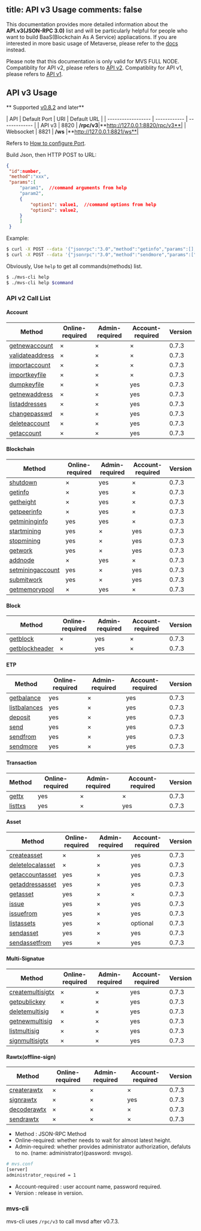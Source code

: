 title: API v3 Usage
comments: false
---
This documentation provides more detailed information about the **API.v3(JSON-RPC 3.0)** list and will be particularly helpful for people who want to build BaaS(Blockchain As A Service) appliacations. If you are interested in more basic usage of Metaverse, please refer to the [docs](../docs) instead.

Please note that this documentation is only valid for MVS FULL NODE.
Compatiblity for API v2, please refers to [API v2](/api_v2).
Compatiblity for API v1, please refers to [API v1](/api).

## API v3 Usage
** Supported [v0.8.2](/news) and later**

|   API      |  Default Port | URI | Default URL |
| ------------------ | ------------ | ------------- |
| API v3     |  8820 | **/rpc/v3**|**http://127.0.0.1:8820/rpc/v3**|
| Websocket  |  8821 | **/ws**    |**http://127.0.0.1:8821/ws**|

Refers to [How to configure Port](../docs/config-file.html).

Build Json, then HTTP POST to URL:
```json
{                                                                        
 "id":number,                                                         
 "method":"xxx",                                                         
 "params":[                                                              
     "param1",  //command arguments from help
     "param2",  
     {
         "option1": value1,  //command options from help
         "option2": value2,  
     }
     ]                                                                   
 }
```

Example:
```bash
$ curl -X POST --data '{"jsonrpc":"3.0","method":"getinfo","params":[],"id":25}' http://127.0.0.1:8820/rpc/v3
$ curl -X POST --data '{"jsonrpc":"3.0","method":"sendmore","params":["account_name","account_auth",{"receivers":"t7r9twiK5gAwhR2gXDqT2zqpzS6ogvaqnJ:100000"}],"id":25}' http://127.0.0.1:8820/rpc/v3
```

Obviously, Use `help` to get all commands(methods) list.
```bash
$ ./mvs-cli help
$ ./mvs-cli help $command
```

### API v2 Call List

#### Account

|  Method | Online-required | Admin-required | Account-required | Version | 
|  ------- | -------| --------| --------------| -------| 
| [getnewaccount](account.html#getnewaccount)    |  × | × | ×  | 0.7.3 |
| [validateaddress](account.html#validateaddress)|  × | × | ×  | 0.7.3 |
| [importaccount](account.html#importaccount)    |  × | × | ×  | 0.7.3 |
| [importkeyfile](account.html#importkeyfile)    |  × | × | ×  | 0.7.3 |
| [dumpkeyfile](account.html#dumpkeyfile)        |  × | × | yes | 0.7.3 |
| [getnewaddress](account.html#getnewaddress)    |  × | × | yes | 0.7.3 |
| [listaddresses](account.html#listaddresses)    |  × | × | yes | 0.7.3 |
| [changepasswd](account.html#changepasswd)      |  × | × | yes | 0.7.3 |
| [deleteaccount](account.html#deleteaccount)    |  × | × | yes | 0.7.3 |
| [getaccount](account.html#getaccount)          |  × | × | yes | 0.7.3 |

#### Blockchain

|  Method | Online-required | Admin-required | Account-required | Version | 
|  ------- | -------| --------| --------------| -------| 
| [shutdown](blockchain.html#shutdown)          | × | yes | × | 0.7.3 |
| [getinfo](blockchain.html#getinfo)            | × | yes | × | 0.7.3 |
| [getheight](blockchain.html#getheight)        | × | yes | × | 0.7.3 |
| [getpeerinfo](blockchain.html#getpeerinfo)    | × | yes | × | 0.7.3 |
| [getmininginfo](blockchain.html#getmininginfo)| yes | yes | × | 0.7.3 |
| [startmining](blockchain.html#startmining)    | yes | ×  | yes | 0.7.3 |
| [stopmining](blockchain.html#stopmining)      | yes | ×  | yes | 0.7.3 |
| [getwork](blockchain.html#getwork)            | yes | ×  | yes | 0.7.3 |
| [addnode](blockchain.html#addnode)            | × | yes | × | 0.7.3 |
| [setminingaccount](blockchain.html#setminingaccount)| yes | ×  | yes | 0.7.3 |
| [submitwork](blockchain.html#submitwork)      | yes | ×  | yes | 0.7.3 |
| [getmemorypool](blockchain.html#getmemorypool)| × | yes | × | 0.7.3 |

#### Block

|  Method | Online-required | Admin-required | Account-required | Version | 
|  ------- | -------| --------| --------------| -------| 
| [getblock](block.html#getblock)                    | × | yes | × | 0.7.3 |
| [getblockheader](block.html#getblockheader)        | × | yes | × | 0.7.3 |

#### ETP

|  Method | Online-required | Admin-required | Account-required | Version | 
|  ------- | -------| --------| --------------| -------| 
| [getbalance](etp.html#getbalance)     | yes | × | yes | 0.7.3 |
| [listbalances](etp.html#listbalances) | yes | × | yes | 0.7.3 |
| [deposit](etp.html#deposit)           | yes | × | yes | 0.7.3 |
| [send](etp.html#send)                 | yes | × | yes | 0.7.3 |
| [sendfrom](etp.html#sendfrom)         | yes | × | yes | 0.7.3 |
| [sendmore](etp.html#sendmore)         | yes | × | yes | 0.7.3 |

#### Transaction

|  Method | Online-required | Admin-required | Account-required | Version | 
|  ------- | -------| --------| --------------| -------| 
| [gettx](transaction.html#gettx)    | yes | × | × | 0.7.3 |
| [listtxs](transaction.html#listtxs)| yes | × | yes | 0.7.3 |

#### Asset

|  Method | Online-required | Admin-required | Account-required | Version | 
|  ------- | -------| --------| --------------| -------| 
| [createasset](asset.html#createasset)          | × | ×  | yes  | 0.7.3 |
| [deletelocalasset](asset.html#deletelocalasset)| × | ×  | yes | 0.7.3 |
| [getaccountasset](asset.html#getaccountasset)  | yes | × | yes | 0.7.3 |
| [getaddressasset](asset.html#getaddressasset)  | yes | × | yes | 0.7.3 |
| [getasset](asset.html#getasset)                | yes | × | ×   | 0.7.3 |
| [issue](asset.html#issue)                      | yes | × | yes | 0.7.3 |
| [issuefrom](asset.html#issuefrom)              | yes | × | yes | 0.7.3 |
| [listassets](asset.html#listassets)            | yes | × | optional | 0.7.3 |
| [sendasset](asset.html#sendasset)              | yes | × | yes | 0.7.3 |
| [sendassetfrom](asset.html#sendassetfrom)      | yes | × | yes | 0.7.3 |

#### Multi-Signatue

|  Method | Online-required | Admin-required | Account-required | Version | 
|  ------- | -------| --------| --------------| -------| 
| [createmultisigtx](multisig.html#createmultisigtx)    | × | ×  | yes | 0.7.3 |
| [getpublickey](multisig.html#getpublickey)            | × | ×  | yes | 0.7.3 |
| [deletemultisig](multisig.html#deletemultisig)        | × | × | yes | 0.7.3 |
| [getnewmultisig](multisig.html#getnewmultisig)        | × | × | yes | 0.7.3 |
| [listmultisig](multisig.html#listmultisig)            | × | × | yes | 0.7.3 |
| [signmultisigtx](multisig.html#signmultisigtx)        | × | × | yes | 0.7.3 |

#### Rawtx(offline-sign)

|  Method | Online-required | Admin-required | Account-required | Version | 
|  ------- | -------| --------| --------------| -------| 
| [createrawtx](rawtx.html#createrawtx)     | × | × | × | 0.7.3 |
| [signrawtx](rawtx.html#signrawtx)         | × | × | yes | 0.7.3 |
| [decoderawtx](rawtx.html#decoderawtx)     | × | × | × | 0.7.3 |
| [sendrawtx](rawtx.html#sendrawtx)         | × | ×  | × | 0.7.3 |


* Method : JSON-RPC Method
* Online-required: whether needs to wait for almost latest height.
* Admin-required: whether provides administrator authorization, defaluts to no. (name: administrator)(password: mvsgo).
```bash
# mvs.conf
[server]
administrator_required = 1
```
* Account-required : user account name, password required. 
* Version : release in version.


### mvs-cli
mvs-cli uses `/rpc/v3` to call mvsd after v0.7.3.

